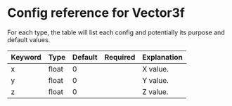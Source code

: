 # Config reference for Vector3f

For each type, the table will list each config and potentially its purpose and default values.

| Keyword | Type  | Default | Required | Explanation |
|---------|-------|---------|----------|-------------|
| x       | float | 0       |          | X value.    |
| y       | float | 0       |          | Y value.    |
| z       | float | 0       |          | Z value.    |